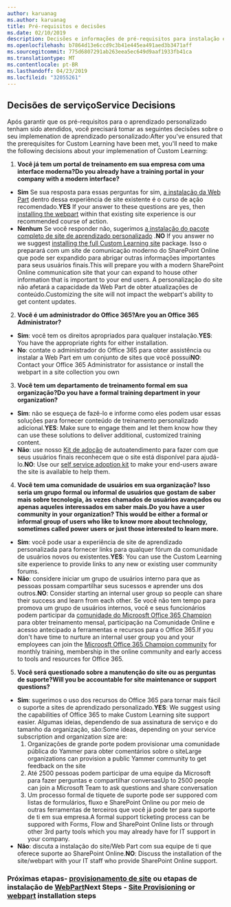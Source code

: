 ```yaml
---
author: karuanag
ms.author: karuanag
title: Pré-requisitos e decisões
ms.date: 02/10/2019
description: Decisões e informações de pré-requisitos para instalação e configuração de aprendizado personalizado
ms.openlocfilehash: b7864d13e6ccd9c3b41e445ea491aed3b3471aff
ms.sourcegitcommit: 775d6807291ab263eea5ec649d9aaf1933fb41ca
ms.translationtype: MT
ms.contentlocale: pt-BR
ms.lasthandoff: 04/23/2019
ms.locfileid: "32055261"
---
```

## <a name="service-decisions"></a><span data-ttu-id="4348c-103">Decisões de serviço</span><span class="sxs-lookup"><span data-stu-id="4348c-103">Service Decisions</span></span>

<span data-ttu-id="4348c-104">Após garantir que os pré-requisitos para o aprendizado personalizado tenham sido atendidos, você precisará tomar as seguintes decisões sobre o seu implemenation de aprendizado personalizado:</span><span class="sxs-lookup"><span data-stu-id="4348c-104">After you've ensured that the prerequisites for Custom Learning have been met, you'll need to make the following decisions about your implemenation of Custom Learning:</span></span>

1. <span data-ttu-id="4348c-105">**Você já tem um portal de treinamento em sua empresa com uma interface moderna?**</span><span class="sxs-lookup"><span data-stu-id="4348c-105">**Do you already have a training portal in your company with a modern interface?**</span></span>

- <span data-ttu-id="4348c-106">**Sim** Se sua resposta para essas perguntas for sim, [a instalação da Web Part](installwebpart.md) dentro dessa experiência de site existente é o curso de ação recomendado.</span><span class="sxs-lookup"><span data-stu-id="4348c-106">**YES** If your answer to these questions are yes, then [installing the webpart](installwebpart.md) within that existing site experience is our recommended course of action.</span></span>
- <span data-ttu-id="4348c-107">**Nenhum** Se você responder não, sugerimos [a instalação do pacote completo de site de aprendizado personalizado](installsitepackage.md) .</span><span class="sxs-lookup"><span data-stu-id="4348c-107">**NO** If you answer no we suggest [installing the full Custom Learning site](installsitepackage.md) package.</span></span>  <span data-ttu-id="4348c-108">Isso o preparará com um site de comunicação moderno do SharePoint Online que pode ser expandido para abrigar outras informações importantes para seus usuários finais.</span><span class="sxs-lookup"><span data-stu-id="4348c-108">This will prepare you with a modern SharePoint Online communication site that your can expand to house other information that is important to your end users.</span></span>  <span data-ttu-id="4348c-109">A personalização do site não afetará a capacidade da Web Part de obter atualizações de conteúdo.</span><span class="sxs-lookup"><span data-stu-id="4348c-109">Customizing the site will not impact the webpart's ability to get content updates.</span></span> 

2. <span data-ttu-id="4348c-110">**Você é um administrador do Office 365?**</span><span class="sxs-lookup"><span data-stu-id="4348c-110">**Are you an Office 365 Administrator?**</span></span>

- <span data-ttu-id="4348c-111">**Sim**: você tem os direitos apropriados para qualquer instalação.</span><span class="sxs-lookup"><span data-stu-id="4348c-111">**YES**:  You have the appropriate rights for either installation.</span></span>
- <span data-ttu-id="4348c-112">**No**: contate o administrador do Office 365 para obter assistência ou instalar a Web Part em um conjunto de sites que você possui</span><span class="sxs-lookup"><span data-stu-id="4348c-112">**NO**: Contact your Office 365 Administrator for assistance or install the webpart in a site collection you own</span></span>

3. <span data-ttu-id="4348c-113">**Você tem um departamento de treinamento formal em sua organização?**</span><span class="sxs-lookup"><span data-stu-id="4348c-113">**Do you have a formal training department in your organization?**</span></span>

- <span data-ttu-id="4348c-114">**Sim**: não se esqueça de fazê-lo e informe como eles podem usar essas soluções para fornecer conteúdo de treinamento personalizado adicional.</span><span class="sxs-lookup"><span data-stu-id="4348c-114">**YES**:  Make sure to engage them and let them know how they can use these solutions to deliver additional, customized training content.</span></span>
- <span data-ttu-id="4348c-115">**Não**: use nosso [Kit de adoção](driveadoption.md) de autoatendimento para fazer com que seus usuários finais reconhecem que o site está disponível para ajudá-lo.</span><span class="sxs-lookup"><span data-stu-id="4348c-115">**NO**:  Use our [self service adoption kit](driveadoption.md) to make your end-users aware the site is available to help them.</span></span>

4. <span data-ttu-id="4348c-116">**Você tem uma comunidade de usuários em sua organização?  Isso seria um grupo formal ou informal de usuários que gostam de saber mais sobre tecnologia, às vezes chamados de usuários avançados ou apenas aqueles interessados em saber mais.**</span><span class="sxs-lookup"><span data-stu-id="4348c-116">**Do you have a user community in your organization?  This would be either a formal or informal group of users who like to know more about technology, sometimes called power users or just those interested to learn more.**</span></span>

- <span data-ttu-id="4348c-117">**Sim**: você pode usar a experiência de site de aprendizado personalizada para fornecer links para qualquer fórum da comunidade de usuários novos ou existentes.</span><span class="sxs-lookup"><span data-stu-id="4348c-117">**YES**:  You can use the Custom Learning site experience to provide links to any new or existing user community forums.</span></span>
- <span data-ttu-id="4348c-118">**Não**: considere iniciar um grupo de usuários interno para que as pessoas possam compartilhar seus sucessos e aprender uns dos outros.</span><span class="sxs-lookup"><span data-stu-id="4348c-118">**NO**:  Consider starting an internal user group so people can share their success and learn from each other.</span></span>  <span data-ttu-id="4348c-119">Se você não tem tempo para promova um grupo de usuários internos, você e seus funcionários podem participar da [comunidade do Microosft Office 365 Champion](https://aka.ms/O365Champions) para obter treinamento mensal, participação na Comunidade Online e acesso antecipado a ferramentas e recursos para o Office 365.</span><span class="sxs-lookup"><span data-stu-id="4348c-119">If you don't have time to nurture an internal user group you and your employees can join the [Microosft Office 365 Champion community](https://aka.ms/O365Champions) for monthly training, membership in the online community and early access to tools and resources for Office 365.</span></span>

5.  <span data-ttu-id="4348c-120">**Você será questionado sobre a manutenção do site ou as perguntas de suporte?**</span><span class="sxs-lookup"><span data-stu-id="4348c-120">**Will you be accountable for site maintenance or support questions?**</span></span>

- <span data-ttu-id="4348c-121">**Sim**: sugerimos o uso dos recursos do Office 365 para tornar mais fácil o suporte a sites de aprendizado personalizado.</span><span class="sxs-lookup"><span data-stu-id="4348c-121">**YES**: We suggest using the capabilities of Office 365 to make Custom Learning site support easier.</span></span>  <span data-ttu-id="4348c-122">Algumas ideias, dependendo de sua assinatura de serviço e do tamanho da organização, são:</span><span class="sxs-lookup"><span data-stu-id="4348c-122">Some ideas, depending on your service subscription and organization size are:</span></span>
    1. <span data-ttu-id="4348c-123">Organizações de grande porte podem provisionar uma comunidade pública do Yammer para obter comentários sobre o site</span><span class="sxs-lookup"><span data-stu-id="4348c-123">Large organizations can provision a public Yammer community to get feedback on the site</span></span>
    2. <span data-ttu-id="4348c-124">Até 2500 pessoas podem participar de uma equipe da Microsoft para fazer perguntas e compartilhar conversas</span><span class="sxs-lookup"><span data-stu-id="4348c-124">Up to 2500 people can join a Microsoft Team to ask questions and share conversation</span></span>
    3. <span data-ttu-id="4348c-125">Um processo formal de tíquete de suporte pode ser suppored com listas de formulários, fluxo e SharePoint Online ou por meio de outras ferramentas de terceiros que você já pode ter para suporte de ti em sua empresa.</span><span class="sxs-lookup"><span data-stu-id="4348c-125">A formal support ticketing process can be suppored with Forms, Flow and SharePoint Online lists or through other 3rd party tools which you may already have for IT support in your company.</span></span> 
- <span data-ttu-id="4348c-126">**Não**: discuta a instalação do site/Web Part com sua equipe de ti que oferece suporte ao SharePoint Online.</span><span class="sxs-lookup"><span data-stu-id="4348c-126">**NO**:  Discuss the installation of the site/webpart with your IT staff who provide SharePoint Online support.</span></span>  

### <a name="next-steps---site-provisioninginstallsitepackagemd-or-webpartinstallwebpartmd-installation-steps"></a><span data-ttu-id="4348c-127">Próximas etapas- [provisionamento de site](installsitepackage.md) ou etapas de instalação de [WebPart](installwebpart.md)</span><span class="sxs-lookup"><span data-stu-id="4348c-127">Next Steps - [Site Provisioning](installsitepackage.md) or [webpart](installwebpart.md) installation steps</span></span>